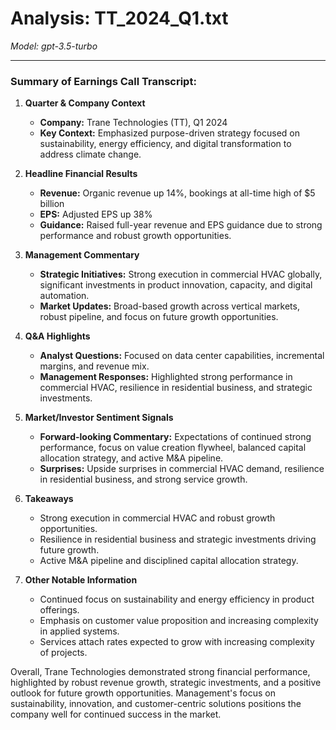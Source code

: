 # Analysis: TT_2024_Q1.txt

*Model: gpt-3.5-turbo*

---

### Summary of Earnings Call Transcript:

1. **Quarter & Company Context**
   - **Company:** Trane Technologies (TT), Q1 2024
   - **Key Context:** Emphasized purpose-driven strategy focused on sustainability, energy efficiency, and digital transformation to address climate change.

2. **Headline Financial Results**
   - **Revenue:** Organic revenue up 14%, bookings at all-time high of $5 billion
   - **EPS:** Adjusted EPS up 38%
   - **Guidance:** Raised full-year revenue and EPS guidance due to strong performance and robust growth opportunities.

3. **Management Commentary**
   - **Strategic Initiatives:** Strong execution in commercial HVAC globally, significant investments in product innovation, capacity, and digital automation.
   - **Market Updates:** Broad-based growth across vertical markets, robust pipeline, and focus on future growth opportunities.

4. **Q&A Highlights**
   - **Analyst Questions:** Focused on data center capabilities, incremental margins, and revenue mix.
   - **Management Responses:** Highlighted strong performance in commercial HVAC, resilience in residential business, and strategic investments.

5. **Market/Investor Sentiment Signals**
   - **Forward-looking Commentary:** Expectations of continued strong performance, focus on value creation flywheel, balanced capital allocation strategy, and active M&A pipeline.
   - **Surprises:** Upside surprises in commercial HVAC demand, resilience in residential business, and strong service growth.

6. **Takeaways**
   - Strong execution in commercial HVAC and robust growth opportunities.
   - Resilience in residential business and strategic investments driving future growth.
   - Active M&A pipeline and disciplined capital allocation strategy.

7. **Other Notable Information**
   - Continued focus on sustainability and energy efficiency in product offerings.
   - Emphasis on customer value proposition and increasing complexity in applied systems.
   - Services attach rates expected to grow with increasing complexity of projects.

Overall, Trane Technologies demonstrated strong financial performance, highlighted by robust revenue growth, strategic investments, and a positive outlook for future growth opportunities. Management's focus on sustainability, innovation, and customer-centric solutions positions the company well for continued success in the market.
